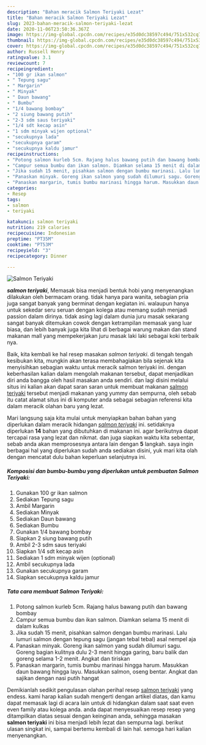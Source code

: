 ```yaml
---
description: "Bahan meracik Salmon Teriyaki Lezat"
title: "Bahan meracik Salmon Teriyaki Lezat"
slug: 2023-bahan-meracik-salmon-teriyaki-lezat
date: 2020-11-06T23:50:36.367Z
image: https://img-global.cpcdn.com/recipes/e35d0dc38597c494/751x532cq70/salmon-teriyaki-foto-resep-utama.jpg
thumbnail: https://img-global.cpcdn.com/recipes/e35d0dc38597c494/751x532cq70/salmon-teriyaki-foto-resep-utama.jpg
cover: https://img-global.cpcdn.com/recipes/e35d0dc38597c494/751x532cq70/salmon-teriyaki-foto-resep-utama.jpg
author: Russell Henry
ratingvalue: 3.1
reviewcount: 7
recipeingredient:
- "100 gr ikan salmon"
- " Tepung sagu"
- " Margarin"
- " Minyak"
- " Daun bawang"
- " Bumbu"
- "1/4 bawang bombay"
- "2 siung bawang putih"
- "2-3 sdm saus teriyaki"
- "1/4 sdt kecap asin"
- "1 sdm minyak wijen optional"
- "secukupnya lada"
- "secukupnya garam"
- "secukupnya kaldu jamur"
recipeinstructions:
- "Potong salmon kurleb 5cm. Rajang halus bawang putih dan bawang bombay"
- "Campur semua bumbu dan ikan salmon. Diamkan selama 15 menit di dalam kulkas"
- "Jika sudah 15 menit, pisahkan salmon dengan bumbu marinasi. Lalu lumuri salmon dengan tepung sagu (jangan tebal tebal) asal nempel aja"
- "Panaskan minyak. Goreng ikan salmon yang sudah dilumuri sagu. Goreng bagian kulitnya dulu 2-3 menit hingga garing, baru balik dan goreng selama 1-2 menit. Angkat dan tiriskan"
- "Panaskan margarin, tumis bumbu marinasi hingga harum. Masukkan daun bawang hingga layu. Masukkan salmon, oseng bentar. Angkat dan sajikan dengan nasi putih hangat"
categories:
- Resep
tags:
- salmon
- teriyaki

katakunci: salmon teriyaki 
nutrition: 219 calories
recipecuisine: Indonesian
preptime: "PT35M"
cooktime: "PT53M"
recipeyield: "3"
recipecategory: Dinner

---
```



![Salmon Teriyaki](https://img-global.cpcdn.com/recipes/e35d0dc38597c494/751x532cq70/salmon-teriyaki-foto-resep-utama.jpg)

<b><i>salmon teriyaki</i></b>, Memasak bisa menjadi bentuk hobi yang menyenangkan dilakukan oleh bermacam orang. tidak hanya para wanita, sebagian pria juga sangat banyak yang berminat dengan kegiatan ini. walaupun hanya untuk sekedar seru seruan dengan kolega atau memang sudah menjadi passion dalam dirinya. tidak asing lagi dalam dunia juru masak sekarang sangat banyak ditemukan cowok dengan ketrampilan memasak yang luar biasa, dan lebih banyak juga kita lihat di berbagai warung makan dan stand makanan mall yang mempekerjakan juru masak laki laki sebagai koki terbaik nya.



Baik, kita kembali ke hal resep masakan <i>salmon teriyaki</i>. di tengah tengah kesibukan kita, mungkin akan terasa membahagiakan bila sejenak kita menyisihkan sebagian waktu untuk meracik salmon teriyaki ini. dengan keberhasilan kalian dalam mengolah makanan tersebut, dapat menjadikan diri anda bangga oleh hasil masakan anda sendiri. dan lagi disini melalui situs ini kalian akan dapat saran saran untuk membuat makanan <u>salmon teriyaki</u> tersebut menjadi makanan yang yummy dan sempurna, oleh sebab itu catat alamat situs ini di komputer anda sebagai sebagian referensi kita dalam meracik olahan baru yang lezat.


Mari langsung saja kita mulai untuk menyiapkan bahan bahan yang diperlukan dalam meracik hidangan <u><i>salmon teriyaki</i></u> ini. setidaknya diperlukan <b>14</b> bahan yang dibutuhkan di makanan ini. agar berikutnya dapat tercapai rasa yang lezat dan nikmat. dan juga siapkan waktu kita sebentar, sebab anda akan memprosesnya antara lain dengan <b>5</b> langkah. saya ingin berbagai hal yang diperlukan sudah anda sediakan disini, yuk mari kita olah dengan mencatat dulu bahan keperluan selanjutnya ini.

<!--inarticleads1-->

##### Komposisi dan bumbu-bumbu yang diperlukan untuk pembuatan Salmon Teriyaki:

1. Gunakan 100 gr ikan salmon
1. Sediakan  Tepung sagu
1. Ambil  Margarin
1. Sediakan  Minyak
1. Sediakan  Daun bawang
1. Sediakan  Bumbu
1. Gunakan 1/4 bawang bombay
1. Siapkan 2 siung bawang putih
1. Ambil 2-3 sdm saus teriyaki
1. Siapkan 1/4 sdt kecap asin
1. Sediakan 1 sdm minyak wijen (optional)
1. Ambil secukupnya lada
1. Gunakan secukupnya garam
1. Siapkan secukupnya kaldu jamur




<!--inarticleads2-->

##### Tata cara membuat Salmon Teriyaki:

1. Potong salmon kurleb 5cm. Rajang halus bawang putih dan bawang bombay
1. Campur semua bumbu dan ikan salmon. Diamkan selama 15 menit di dalam kulkas
1. Jika sudah 15 menit, pisahkan salmon dengan bumbu marinasi. Lalu lumuri salmon dengan tepung sagu (jangan tebal tebal) asal nempel aja
1. Panaskan minyak. Goreng ikan salmon yang sudah dilumuri sagu. Goreng bagian kulitnya dulu 2-3 menit hingga garing, baru balik dan goreng selama 1-2 menit. Angkat dan tiriskan
1. Panaskan margarin, tumis bumbu marinasi hingga harum. Masukkan daun bawang hingga layu. Masukkan salmon, oseng bentar. Angkat dan sajikan dengan nasi putih hangat




Demikianlah sedikit pengulasan olahan perihal resep <u>salmon teriyaki</u> yang endess. kami harap kalian sudah mengerti dengan artikel diatas, dan kamu dapat memasak lagi di acara lain untuk di hidangkan dalam saat saat even even family atau kolega anda. anda dapat menyesuaikan resep resep yang ditampilkan diatas sesuai dengan keinginan anda, sehingga masakan <b>salmon teriyaki</b> ini bisa menjadi lebih lezat dan sempurna lagi. berikut ulasan singkat ini, sampai bertemu kembali di lain hal. semoga hari kalian menyenangkan.
